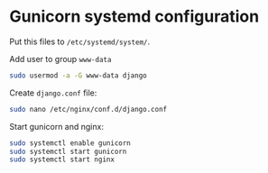 # Gunicorn systemd configuration

Put this files to ```/etc/systemd/system/```.

Add user to group ```www-data```

```bash
sudo usermod -a -G www-data django
```

Create ```django.conf``` file:
```bash
sudo nano /etc/nginx/conf.d/django.conf
```

Start gunicorn and nginx:
```bash
sudo systemctl enable gunicorn
sudo systemctl start gunicorn
sudo systemctl start nginx
```
